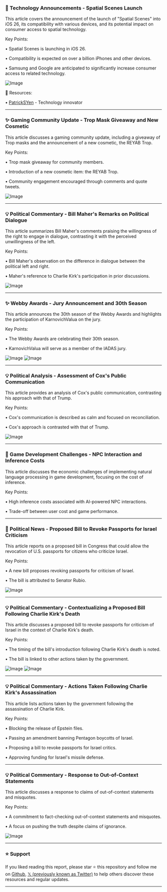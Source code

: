 ### 🤖  Technology Announcements - Spatial Scenes Launch

This article covers the announcement of the launch of "Spatial Scenes" into iOS 26, its compatibility with various devices, and its potential impact on consumer access to spatial technology.


Key Points:

• Spatial Scenes is launching in iOS 26.

• Compatibility is expected on over a billion iPhones and other devices.

• Samsung and Google are anticipated to significantly increase consumer access to related technology.


![Image](https://pbs.twimg.com/media/G0wAPycbsAAErTq?format=jpg&name=small)

🔗 Resources:

• [PatrickSYen](https://x.com/PatrickSYen) - Technology innovator

---

### ✨  Gaming Community Update - Trop Mask Giveaway and New Cosmetic

This article discusses a gaming community update, including a giveaway of Trop masks and the announcement of a new cosmetic, the REYAB Trop.


Key Points:

• Trop mask giveaway for community members.

• Introduction of a new cosmetic item: the REYAB Trop.

• Community engagement encouraged through comments and quote tweets.


![Image](https://pbs.twimg.com/media/G05pC-TXQAEZcah?format=jpg&name=small)

---

### 💡  Political Commentary - Bill Maher's Remarks on Political Dialogue

This article summarizes Bill Maher's comments praising the willingness of the right to engage in dialogue, contrasting it with the perceived unwillingness of the left.


Key Points:

• Bill Maher's observation on the difference in dialogue between the political left and right.

• Maher's reference to Charlie Kirk's participation in prior discussions.


![Image](https://pbs.twimg.com/amplify_video_thumb/1967534336216793088/img/LlHHHoiu-J_Cmf9j.jpg)

---

### ✨  Webby Awards - Jury Announcement and 30th Season

This article announces the 30th season of the Webby Awards and highlights the participation of KarnovichValua on the jury.


Key Points:

• The Webby Awards are celebrating their 30th season.

• KarnovichValua will serve as a member of the IADAS jury.


![Image](https://pbs.twimg.com/media/G05ZvCSXYAA0imB?format=jpg&name=small)
![Image](https://pbs.twimg.com/media/G05ZvCNWoAAUihy?format=jpg&name=small)

---

### 💡  Political Analysis - Assessment of Cox's Public Communication

This article provides an analysis of Cox's public communication, contrasting his approach with that of Trump.


Key Points:

• Cox's communication is described as calm and focused on reconciliation.

• Cox's approach is contrasted with that of Trump.


![Image](https://pbs.twimg.com/amplify_video_thumb/1967257999627505664/img/Lp808S3VXU8TPPRY.jpg)

---

### 🤖  Game Development Challenges - NPC Interaction and Inference Costs

This article discusses the economic challenges of implementing natural language processing in game development, focusing on the cost of inference.


Key Points:

• High inference costs associated with AI-powered NPC interactions.

• Trade-off between user cost and game performance.


---

### 🤖  Political News - Proposed Bill to Revoke Passports for Israel Criticism

This article reports on a proposed bill in Congress that could allow the revocation of U.S. passports for citizens who criticize Israel.


Key Points:

• A new bill proposes revoking passports for criticism of Israel.

• The bill is attributed to Senator Rubio.


![Image](https://pbs.twimg.com/media/G0wfdBSWMAAdrWw?format=jpg&name=small)

---

### 💡  Political Commentary -  Contextualizing a Proposed Bill Following Charlie Kirk's Death

This article discusses a proposed bill to revoke passports for criticism of Israel in the context of Charlie Kirk's death.


Key Points:

• The timing of the bill's introduction following Charlie Kirk's death is noted.

• The bill is linked to other actions taken by the government.



![Image](https://pbs.twimg.com/amplify_video_thumb/1967386097668796416/img/Z7ifZCkwXbRLiSUM.jpg)
![Image](https://pbs.twimg.com/media/G0wfdBSWMAAdrWw?format=jpg&name=240x240)

---

### 💡  Political Commentary - Actions Taken Following Charlie Kirk's Assassination

This article lists actions taken by the government following the assassination of Charlie Kirk.


Key Points:

• Blocking the release of Epstein files.

• Passing an amendment banning Pentagon boycotts of Israel.

• Proposing a bill to revoke passports for Israel critics.

• Approving funding for Israel's missile defense.


---

### 💡  Political Commentary - Response to Out-of-Context Statements

This article discusses a response to claims of out-of-context statements and misquotes.


Key Points:

• A commitment to fact-checking out-of-context statements and misquotes.

• A focus on pushing the truth despite claims of ignorance.


![Image](https://pbs.twimg.com/amplify_video_thumb/1967029476425949184/img/aL91kOn3pqgM47q8.jpg)


---

### ⭐️ Support

If you liked reading this report, please star ⭐️ this repository and follow me on [Github](https://github.com/Drix10), [𝕏 (previously known as Twitter)](https://x.com/DRIX_10_) to help others discover these resources and regular updates.

---